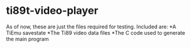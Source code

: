 # ti89t-video-player

As of now, these are just the files required for testing. Included are:
*A TiEmu savestate
*The Ti89 video data files
*The C code used to generate the main program
